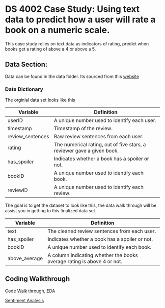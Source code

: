 # DS 4002 Case Study: Using text data to predict how a user will rate a book on a numeric scale. 

This case study relies on text data as indicators of rating, predict when books get a rating of above a 4 or above a 5.

## Data Section:
Data can be found in the data folder. Its sourced from this [website](https://drive.google.com/uc?id=196W2kDoZXRPjzbTjM6uvTidn6aTpsFnS)


### Data Dictionary

The orginial data set looks like this 

| Variable | Definition | 
| ------- | --- |
| userID | A unique number used to identify each user. |
| timestamp | Timestamp of the review. |
| review_sentences | Raw review sentences from each user. |
| rating | The numerical rating, out of five stars, a reviewer gave a given book. | 
| has_spoiler| Indicates whether a book has a spoiler or not. |
| bookID | A unique number used to identify each book.| 
| reviewID | A unique number used to identify each review.| 

The goal is to get the dataset to look like this, the data walk through will be assist you in getting to this finalized data set. 

| Variable | Definition | 
| ------- | --- |
| text | The cleaned review sentences from each user.  | 
| has_spoiler| Indicates whether a book has a spoiler or not. |
| bookID | A unique number used to identify each book.| 
| above_average | A column indicating whether the books average rating is above 4 or not.  |



## Coding Walkthrough

[Code Walk through, EDA](https://www.red-gate.com/simple-talk/databases/sql-server/bi-sql-server/text-mining-and-sentiment-analysis-with-r/)

[Sentiment Analysis](https://rpubs.com/Argaadya/529538)
